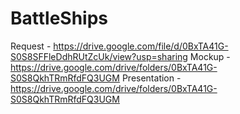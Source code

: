 # BattleShips
Request - https://drive.google.com/file/d/0BxTA41G-S0S8SFFleDdhRUtZcUk/view?usp=sharing
Mockup - https://drive.google.com/drive/folders/0BxTA41G-S0S8QkhTRmRfdFQ3UGM
Presentation - https://drive.google.com/drive/folders/0BxTA41G-S0S8QkhTRmRfdFQ3UGM
